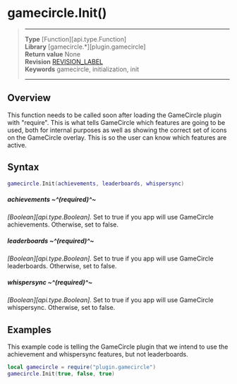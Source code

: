 # gamecircle.Init()

> --------------------- ------------------------------------------------------------------------------------------
> __Type__              [Function][api.type.Function]  
> __Library__           [gamecircle.*][plugin.gamecircle]  
> __Return value__      None  
> __Revision__          [REVISION_LABEL](REVISION_URL)  
> __Keywords__          gamecircle, initialization, init  
> --------------------- ------------------------------------------------------------------------------------------


## Overview
This function needs to be called soon after loading the GameCircle plugin with "require". This is what tells GameCircle which features are going to be used, both for internal purposes as well as showing the correct set of icons on the GameCircle overlay. This is so the user can know which features are active. 
	

## Syntax

``````lua
gamecircle.Init(achievements, leaderboards, whispersync)
``````
	
##### achievements ~^(required)^~
_[Boolean][api.type.Boolean]._ Set to true if you app will use GameCircle achievements. Otherwise, set to false. 

##### leaderboards ~^(required)^~
_[Boolean][api.type.Boolean]._ Set to true if you app will use GameCircle leaderboards. Otherwise, set to false. 

##### whispersync ~^(required)^~
_[Boolean][api.type.Boolean]._ Set to true if you app will use GameCircle whispersync. Otherwise, set to false. 


## Examples
This example code is telling the GameCircle plugin that we intend to use the achievement and whispersync features, but not leaderboards. 

``````lua  
local gamecircle = require("plugin.gamecircle")  
gamecircle.Init(true, false, true)  
``````